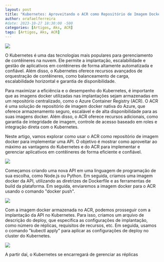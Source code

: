 ```yaml
---
layout: post
title: "Kubernetes: Aproveitando o ACR como Repositório de Imagem Docker para Implementação de API"
author: orafaelferreira
#date: 2023-10-27 18:30:00 -500
categories: [Artigos, Aks, ACR]
tags: [Artigos, Aks, ACR]
---
```

![](https://stoblobcertificados011.blob.core.windows.net/imagens-blog/artigos/2023-02-05-artigo-aks-acr1.png)


O Kubernetes é uma das tecnologias mais populares para gerenciamento de contêineres na nuvem. Ele permite a implantação, escalabilidade e gestão de aplicativos em contêineres de forma altamente automatizada e confiável. Além disso, o Kubernetes oferece recursos avançados de orquestração de contêineres, como balanceamento de carga, escalabilidade horizontal e garantia de disponibilidade.

Para maximizar a eficiência e o desempenho do Kubernetes, é importante que as imagens docker utilizadas nas implantações sejam armazenadas em um repositório centralizado, como o Azure Container Registry (ACR). O ACR é uma solução de repositório de imagem docker nativa do Azure, que oferece armazenamento seguro, escalável e de alta disponibilidade para as suas imagens docker. Além disso, o ACR oferece recursos adicionais, como garantia de integridade de imagem, controle de acesso baseado em roles e integração direta com o Kubernetes.

Neste artigo, vamos explorar como usar o ACR como repositório de imagem docker para implementar uma API. O objetivo é mostrar como aproveitar ao máximo as vantagens do Kubernetes e do ACR para implementar e gerenciar aplicativos em contêineres de forma eficiente e confiável.

![](https://stoblobcertificados011.blob.core.windows.net/imagens-blog/artigos/2023-02-05-artigo-aks-acr2.png)

Começamos criando uma nova API em uma linguagem de programação de sua escolha, como Node.js ou Python. Em seguida, criamos uma imagem docker da API, utilizando as diretrizes de Dockerfile e as ferramentas de build da plataforma. Em seguida, enviaremos a imagem docker para o ACR usando o comando "docker push".

![](https://stoblobcertificados011.blob.core.windows.net/imagens-blog/artigos/2023-02-05-artigo-aks-acr3.png)

Com a imagem docker armazenada no ACR, podemos prosseguir com a implantação da API no Kubernetes. Para isso, criamos um arquivo de descrição do deploy, que especifica as configurações de implantação, como número de réplicas, requisitos de recursos, etc. Em seguida, usamos o comando "kubectl apply" para aplicar as configurações de deploy no cluster do Kubernetes.

![](https://stoblobcertificados011.blob.core.windows.net/imagens-blog/artigos/2023-02-05-artigo-aks-acr4.png)

A partir daí, o Kubernetes se encarregará de gerenciar as réplicas